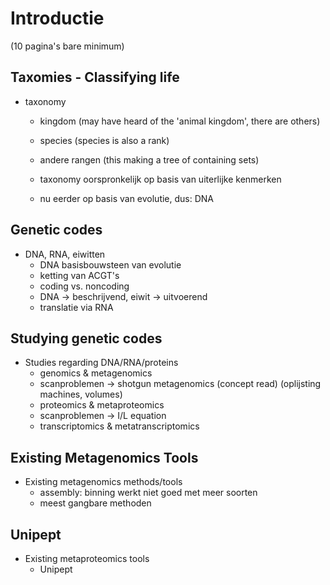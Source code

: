 # Introductie

(10 pagina's bare minimum)

## Taxomies - Classifying life

* taxonomy
  - kingdom (may have heard of the 'animal kingdom', there are others)
  - species (species is also a rank)
  - andere rangen (this making a tree of containing sets)

  - taxonomy oorspronkelijk op basis van uiterlijke kenmerken
  - nu eerder op basis van evolutie, dus: DNA

## Genetic codes

* DNA, RNA, eiwitten
  - DNA basisbouwsteen van evolutie
  - ketting van ACGT's
  - coding vs. noncoding
  - DNA -> beschrijvend, eiwit -> uitvoerend
  - translatie via RNA

## Studying genetic codes

* Studies regarding DNA/RNA/proteins
  - genomics & metagenomics
  - scanproblemen -> shotgun metagenomics (concept read) (oplijsting machines, volumes)
  - proteomics & metaproteomics
  - scanproblemen -> I/L equation
  - transcriptomics & metatranscriptomics

## Existing Metagenomics Tools

* Existing metagenomics methods/tools
  - assembly: binning werkt niet goed met meer soorten
  - meest gangbare methoden

## Unipept

* Existing metaproteomics tools
  - Unipept
